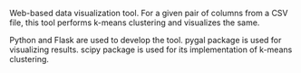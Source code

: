 Web-based data visualization tool.
For a given pair of columns from a CSV file, this tool performs k-means clustering and visualizes the same.

Python and Flask are used to develop the tool.
pygal package is used for visualizing results.
scipy package is used for its implementation of k-means clustering.
